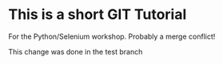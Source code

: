 # This is a short GIT Tutorial

For the Python/Selenium workshop. Probably a merge conflict!

This change was done in the test branch
